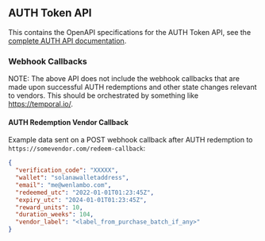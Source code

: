 ## AUTH Token API

This contains the OpenAPI specifications for the AUTH Token API, see the
[complete AUTH API documentation](https://authtokendao.github.io/auth-api/).



### Webhook Callbacks

NOTE: The above API does not include the webhook callbacks that are made upon successful
AUTH redemptions and other state changes relevant to vendors. This should be orchestrated
by something like https://temporal.io/.

#### AUTH Redemption Vendor Callback

Example data sent on a POST webhook callback after AUTH redemption to `https://somevendor.com/redeem-callback`:

```json
{
  "verification_code": "XXXXX",
  "wallet": "solanawalletaddress",
  "email": "me@wenlambo.com",
  "redeemed_utc": "2022-01-01T01:23:45Z",
  "expiry_utc": "2024-01-01T01:23:45Z",
  "reward_units": 10,
  "duration_weeks": 104,
  "vendor_label": "<label_from_purchase_batch_if_any>"
}
```
